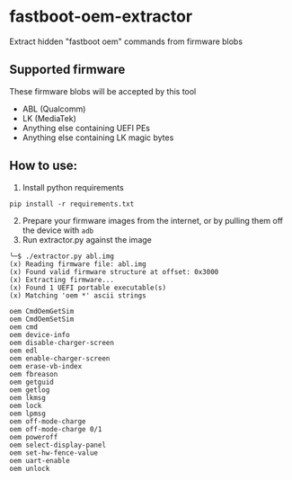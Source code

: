 # fastboot-oem-extractor 
Extract hidden "fastboot oem" commands from firmware blobs

## Supported firmware
These firmware blobs will be accepted by this tool 
- ABL (Qualcomm)
- LK (MediaTek)
- Anything else containing UEFI PEs
- Anything else containing LK magic bytes

## How to use:
1. Install python requirements
```shell
pip install -r requirements.txt
```

2. Prepare your firmware images from the internet, or by pulling them off the device with `adb`
3. Run extractor.py against the image
```shell
╰─$ ./extractor.py abl.img
(x) Reading firmware file: abl.img
(x) Found valid firmware structure at offset: 0x3000
(x) Extracting firmware...
(x) Found 1 UEFI portable executable(s)
(x) Matching 'oem *' ascii strings

oem CmdOemGetSim
oem CmdOemSetSim
oem cmd
oem device-info
oem disable-charger-screen
oem edl
oem enable-charger-screen
oem erase-vb-index
oem fbreason
oem getguid
oem getlog
oem lkmsg
oem lock
oem lpmsg
oem off-mode-charge
oem off-mode-charge 0/1
oem poweroff
oem select-display-panel
oem set-hw-fence-value
oem uart-enable
oem unlock
```

